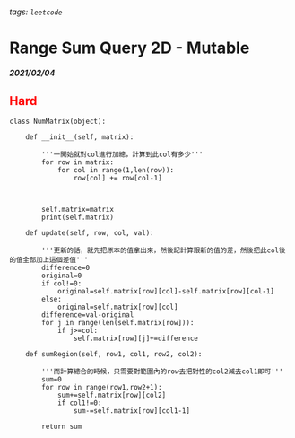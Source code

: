 ###### tags: `leetcode`
<style>
.orange {
  color: #FFA600;
}
.green{
  color: #00FF00;
}
.red{
  color: #FF0000;
}
</style>

# Range Sum Query 2D - Mutable
***2021/02/04***
## <span class="red">Hard</span>
```python=
class NumMatrix(object):

    def __init__(self, matrix):

        '''一開始就對col進行加總，計算到此col有多少'''
        for row in matrix:
            for col in range(1,len(row)):
                row[col] += row[col-1]
        
        
        
        self.matrix=matrix
        print(self.matrix)

    def update(self, row, col, val):

        '''更新的話，就先把原本的值拿出來，然後記計算跟新的值的差，然後把此col後的值全部加上這個差值'''
        difference=0
        original=0
        if col!=0:
            original=self.matrix[row][col]-self.matrix[row][col-1]
        else:
            original=self.matrix[row][col]
        difference=val-original
        for j in range(len(self.matrix[row])):
            if j>=col:
                self.matrix[row][j]+=difference
            
    def sumRegion(self, row1, col1, row2, col2):

        '''而計算總合的時候，只需要對範圍內的row去把對性的col2減去col1即可'''
        sum=0
        for row in range(row1,row2+1):
            sum+=self.matrix[row][col2]
            if col1!=0:
                sum-=self.matrix[row][col1-1]
    
        return sum
```